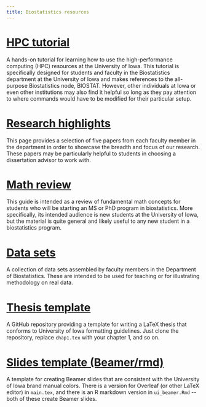 ```yaml
---
title: Biostatistics resources
---
```


# [HPC tutorial](https://iowabiostat.github.io/hpc/index.html)

A hands-on tutorial for learning how to use the high-performance computing (HPC) resources at the University of Iowa. This tutorial is specifically designed for students and faculty in the Biostatistics department at the University of Iowa and makes references to the all-purpose Biostatistics node, BIOSTAT. However, other individuals at Iowa or even other institutions may also find it helpful so long as they pay attention to where commands would have to be modified for their particular setup.

# [Research highlights](https://iowabiostat.github.io/research-highlights/)

This page provides a selection of five papers from each faculty member in the department in order to showcase the breadth and focus of our research. These papers may be particularly helpful to students in choosing a dissertation advisor to work with.

# [Math review](https://iowabiostat.github.io/math-review/index.html)

This guide is intended as a review of fundamental math concepts for students who will be starting an MS or PhD program in biostatistics. More specifically, its intended audience is new students at the University of Iowa, but the material is quite general and likely useful to any new student in a biostatistics program.

# [Data sets](https://iowabiostat.github.io/data-sets/)

A collection of data sets assembled by faculty members in the Department of Biostatistics. These are intended to be used for teaching or for illustrating methodology on real data.

# [Thesis template](https://github.com/IowaBiostat/thesis-template)

A GitHub repository providing a template for writing a LaTeX thesis that conforms to University of Iowa formatting guidelines. Just clone the repository, replace `chap1.tex` with your chapter 1, and so on.

# [Slides template (Beamer/rmd)](https://github.com/IowaBiostat/ui_latex)

A template for creating Beamer slides that are consistent with the University of Iowa brand manual colors. There is a version for Overleaf (or other LaTeX editor) in `main.tex`, and there is an R markdown version in `ui_beamer.Rmd` -- both of these create Beamer slides.
